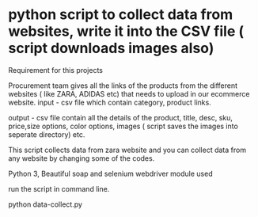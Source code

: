 # python script to collect data from websites, write it into the CSV file ( script downloads images also)

Requirement for this projects

Procurement team gives all the links of the products from the different websites ( like ZARA, ADIDAS etc) that needs to upload in our ecommerce website. 
input - csv file which contain category, product links.

output - csv file contain all the details of the product, title, desc, sku, price,size options, color options, images (  script saves the images into seperate directory) etc.

This script collects data from zara website and you can collect data from any website by changing some of the codes.

Python 3, Beautiful soap and selenium webdriver module used

run the script in command line.

python data-collect.py



